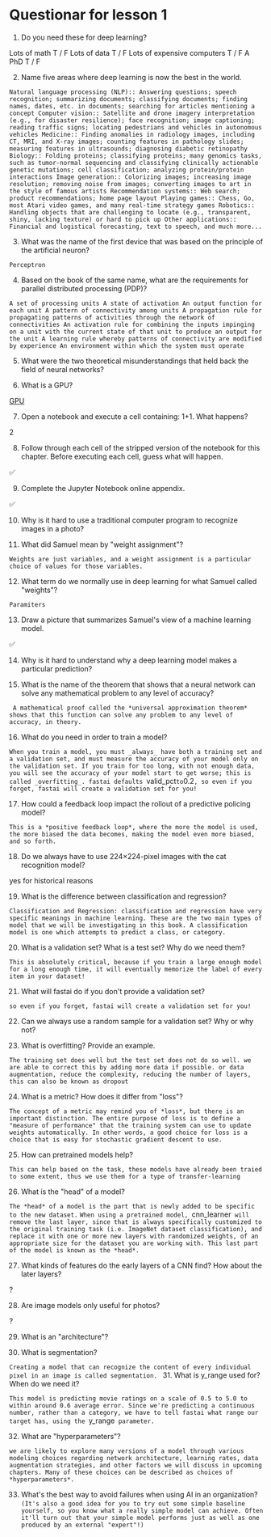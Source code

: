 # Questionar for lesson 1


1. Do you need these for deep learning?

Lots of math T / F
Lots of data T / F
Lots of expensive computers T / F
A PhD T / F



2. Name five areas where deep learning is now the best in the world.

`Natural language processing (NLP):: Answering questions; speech recognition; summarizing documents; classifying documents; finding names, dates, etc. in documents; searching for articles mentioning a concept
Computer vision:: Satellite and drone imagery interpretation (e.g., for disaster resilience); face recognition; image captioning; reading traffic signs; locating pedestrians and vehicles in autonomous vehicles
Medicine:: Finding anomalies in radiology images, including CT, MRI, and X-ray images; counting features in pathology slides; measuring features in ultrasounds; diagnosing diabetic retinopathy
Biology:: Folding proteins; classifying proteins; many genomics tasks, such as tumor-normal sequencing and classifying clinically actionable genetic mutations; cell classification; analyzing protein/protein interactions
Image generation:: Colorizing images; increasing image resolution; removing noise from images; converting images to art in the style of famous artists
Recommendation systems:: Web search; product recommendations; home page layout
Playing games:: Chess, Go, most Atari video games, and many real-time strategy games
Robotics:: Handling objects that are challenging to locate (e.g., transparent, shiny, lacking texture) or hard to pick up
Other applications:: Financial and logistical forecasting, text to speech, and much more...`

3. What was the name of the first device that was based on the principle of the artificial neuron?

`Perceptron`

4. Based on the book of the same name, what are the requirements for parallel distributed processing (PDP)?

`
A set of processing units
A state of activation
An output function for each unit
A pattern of connectivity among units
A propagation rule for propagating patterns of activities through the network of connectivities
An activation rule for combining the inputs impinging on a unit with the current state of that unit to produce an output for the unit
A learning rule whereby patterns of connectivity are modified by experience
An environment within which the system must operate
`

5. What were the two theoretical misunderstandings that held back the field of neural networks?




6. What is a GPU?

[GPU](https://en.wikipedia.org/wiki/Graphics_processing_unit)


7. Open a notebook and execute a cell containing: 1+1. What happens?

2

8. Follow through each cell of the stripped version of the notebook for this chapter. Before executing each cell, guess what will happen.

✅

9. Complete the Jupyter Notebook online appendix.

✅

10. Why is it hard to use a traditional computer program to recognize images in a photo?





11. What did Samuel mean by "weight assignment"?

`Weights are just variables, and a weight assignment is a particular choice of values for those variables.`


12. What term do we normally use in deep learning for what Samuel called "weights"?

`Paramiters`

13. Draw a picture that summarizes Samuel's view of a machine learning model.

✅

14. Why is it hard to understand why a deep learning model makes a particular prediction?



15. What is the name of the theorem that shows that a neural network can solve any mathematical problem to any level of accuracy?

` A mathematical proof called the *universal approximation theorem* shows that this function can solve any problem to any level of accuracy, in theory.`


16. What do you need in order to train a model?


`When you train a model, you must _always_ have both a training set and a validation set, and must measure the accuracy of your model only on the validation set. If you train for too long, with not enough data, you will see the accuracy of your model start to get worse; this is called _overfitting_. fastai defaults `valid_pct` to `0.2`, so even if you forget, fastai will create a validation set for you!`



17. How could a feedback loop impact the rollout of a predictive policing model?

`This is a *positive feedback loop*, where the more the model is used, the more biased the data becomes, making the model even more biased, and so forth.
`


18. Do we always have to use 224×224-pixel images with the cat recognition model?

yes for historical reasons

19. What is the difference between classification and regression?

`Classification and Regression: classification and regression have very specific meanings in machine learning. These are the two main types of model that we will be investigating in this book. A classification model is one which attempts to predict a class, or category.`

20. What is a validation set? What is a test set? Why do we need them?

`This is absolutely critical, because if you train a large enough model for a long enough time, it will eventually memorize the label of every item in your dataset!`


21. What will fastai do if you don't provide a validation set?

`so even if you forget, fastai will create a validation set for you!`

22. Can we always use a random sample for a validation set? Why or why not?




23. What is overfitting? Provide an example.

`The training set does well but the test set does not do so well. we are able to correct this by adding more data if possible. or data augmentation, reduce the complexity, reducing the number of layers, this can also be known as dropout`

24. What is a metric? How does it differ from "loss"?

`The concept of a metric may remind you of *loss*, but there is an important distinction. The entire purpose of loss is to define a "measure of performance" that the training system can use to update weights automatically. In other words, a good choice for loss is a choice that is easy for stochastic gradient descent to use.`

25. How can pretrained models help?

`This can help based on the task, these models have already been traied to some extent, thus we use them for a type of transfer-learning`

26. What is the "head" of a model?

`The *head* of a model is the part that is newly added to be specific to the new dataset.`
`When using a pretrained model, `cnn_learner` will remove the last layer, since that is always specifically customized to the original training task (i.e. ImageNet dataset classification), and replace it with one or more new layers with randomized weights, of an appropriate size for the dataset you are working with. This last part of the model is known as the *head*.`

27. What kinds of features do the early layers of a CNN find? How about the later layers?

?

28. Are image models only useful for photos?

?

29. What is an "architecture"?

30. What is segmentation?

`Creating a model that can recognize the content of every individual pixel in an image is called segmentation.
`
31. What is y_range used for? When do we need it?

`This model is predicting movie ratings on a scale of 0.5 to 5.0 to within around 0.6 average error. Since we're predicting a continuous number, rather than a category, we have to tell fastai what range our target has, using the `y_range` parameter.`

32. What are "hyperparameters"?

`we are likely to explore many versions of a model through various modeling choices regarding network architecture, learning rates, data augmentation strategies, and other factors we will discuss in upcoming chapters. Many of these choices can be described as choices of *hyperparameters*.`

33. What's the best way to avoid failures when using AI in an organization?
`(It's also a good idea for you to try out some simple baseline yourself, so you know what a really simple model can achieve. Often it'll turn out that your simple model performs just as well as one produced by an external "expert"!)`